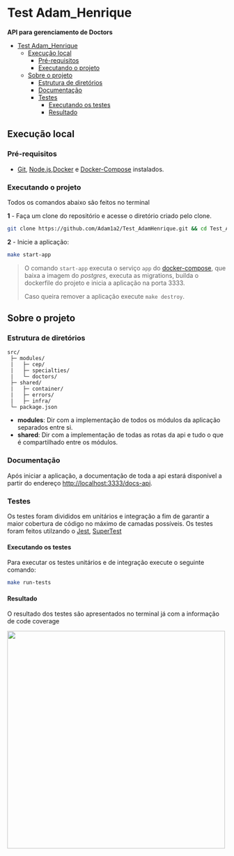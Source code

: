 # Test Adam_Henrique

**API para gerenciamento de Doctors**

- [Test Adam_Henrique](#Test-Adam_Henrique)
  - [Execução local](#execução-local)
    - [Pré-requisitos](#pré-requisitos)
    - [Executando o projeto](#executando-o-projeto)
  - [Sobre o projeto](#sobre-o-projeto)
    - [Estrutura de diretórios](#estrutura-de-diretórios)
    - [Documentação](#documentação)
    - [Testes](#testes)
      - [Executando os testes](#executando-os-testes)
      - [Resultado](#resultado)



## Execução local

### Pré-requisitos

- [Git](https://git-scm.com/download/), [Node.js](https://nodejs.org/en/download/),[Docker](https://docs.docker.com/get-docker/) e [Docker-Compose](https://docs.docker.com/compose/install/) instalados.

### Executando o projeto

Todos os comandos abaixo são feitos no terminal

**1** - Faça um clone do repositório e acesse o diretório criado pelo clone.

```sh
git clone https://github.com/Adam1a2/Test_AdamHenrique.git && cd Test_AdamHenrique
```

**2** - Inicie a aplicação:

```sh
make start-app
```

> O comando `start-app` executa o serviço `app` do [docker-compose](./docker-compose.yml), que baixa a imagem do _postgres_, executa as migrations, builda o dockerfile do projeto e inicia a aplicação na porta 3333.
>
> Caso queira remover a aplicação execute `make destroy`.

## Sobre o projeto

### Estrutura de diretórios

```
src/
 ├─ modules/
 |   ├─ cep/
 |   ├─ specialties/
 |   └─ doctors/
 ├─ shared/
 |   ├─ container/
 |   ├─ errors/
 |   ├─ infra/
 └─ package.json
```

- **modules**: Dir com a implementação de todos os módulos da aplicação separados entre si.
- **shared**: Dir com a implementação de todas as rotas da api e tudo o que é compartilhado entre os módulos.

### Documentação

Após iniciar a aplicação, a documentação de toda a api estará disponível a partir do endereço <http://localhost:3333/docs-api>.

### Testes

Os testes foram divididos em unitários e integração a fim de garantir a maior cobertura de código no máximo de camadas possíveis. Os testes foram feitos utilzando o [Jest](https://www.npmjs.com/package/jest), [SuperTest](https://www.npmjs.com/package/supertest)
#### Executando os testes

Para executar os testes unitários e de integração execute o seguinte comando:

```sh
make run-tests
```

#### Resultado

O resultado dos testes são apresentados no terminal já com a informação de code coverage

<img src=https://user-images.githubusercontent.com/79374233/132604052-a79cc1e2-ddbf-4a8c-a48c-9268545b63b4.png height="500">
